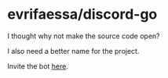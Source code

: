 # evrifaessa/discord-go
I thought why not make the source code open?

I also need a better name for the project.

Invite the bot [here](https://discord.com/oauth2/authorize?scope=applications.commands%20bot&permissions=268561488&client_id=1007010887447625748).
